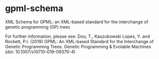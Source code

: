 # gpml-schema
XML Schema for GPML: an XML-based standard for the interchange of genetic programming (GP) trees

For further information, please see:  Dou, T., Kaszubowski Lopes, Y. and Rockett, P.I. (2019) GPML: An XML-based Standard for the Interchange of Genetic Programming Trees. Genetic Programming & Evolable Machines (doi: 10.1007/s10710-019-09370-4)
